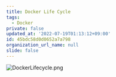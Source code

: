 ```yaml
---
title: Docker Life Cycle
tags:
  - Docker
private: false
updated_at: '2022-07-19T01:13:12+09:00'
id: 45bdc58d0d0652a7a798
organization_url_name: null
slide: false
---
```

![DockerLifecycle.png](https://qiita-image-store.s3.ap-northeast-1.amazonaws.com/0/59081/b429e3dd-3549-d8f1-688c-c5391f08cf74.png)
